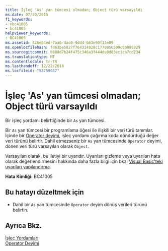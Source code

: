```yaml
---
title: İşleç 'As' yan tümcesi olmadan; Object türü varsayıldı
ms.date: 07/20/2015
f1_keywords:
- vbc41005
- bc41005
helpviewer_keywords:
- BC41005
ms.assetid: 42be84ed-7aa6-4ac0-9dd4-663e90f13e09
ms.openlocfilehash: fd63be5827f764314028c1770856509c0b096929
ms.sourcegitcommit: 0888d7b24f475c346a3f444de8d83ec1ca7cd234
ms.translationtype: MT
ms.contentlocale: tr-TR
ms.lasthandoff: 12/22/2018
ms.locfileid: "53759047"
---
```

# <a name="operator-without-an-as-clause-type-of-object-assumed"></a>İşleç 'As' yan tümcesi olmadan; Object türü varsayıldı
Bir işleç yordamı belirttiğinde bir `As` yan tümcesi.  
  
 Bir `As` yan tümcesi bir programlama öğesi ile ilişkili bir veri türü tanımlar. İçinde bir [Operator deyimi](../../visual-basic/language-reference/statements/operator-statement.md), işleç yordamı çağırma koda döndürdüğü değer veri türünü belirtir. Dahil etmezseniz bir `As` yan tümcesinde `Operator` deyimi, dönen veri türü varsayılan olarak `Object`.  
  
 Varsayılan olarak, bu iletiyi bir uyarıdır. Uyarıları gizleme veya uyarıları hata olarak değerlendirmesini hakkında daha fazla bilgi için bkz: [Visual Basic'teki uyarıları yapılandırma](/visualstudio/ide/configuring-warnings-in-visual-basic).  
  
 **Hata Kimliği:** BC41005  
  
## <a name="to-correct-this-error"></a>Bu hatayı düzeltmek için  
  
-   Dahil bir `As` yan tümcesinde `Operator` deyim dönüş verileri türünü belirtin.  
  
## <a name="see-also"></a>Ayrıca Bkz.  
 [İşleç Yordamları](../../visual-basic/programming-guide/language-features/procedures/operator-procedures.md)  
 [Operator Deyimi](../../visual-basic/language-reference/statements/operator-statement.md)

